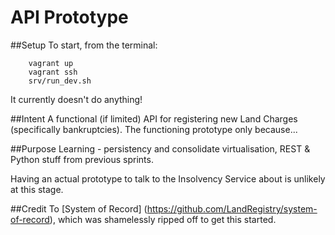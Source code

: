 # API Prototype

##Setup
To start, from the terminal:
```
    vagrant up
    vagrant ssh
    srv/run_dev.sh
```
It currently doesn't do anything!

##Intent
A functional (if limited) API for registering new Land Charges (specifically bankruptcies). The functioning prototype only because...

##Purpose
Learning - persistency and consolidate virtualisation, REST & Python stuff from previous sprints.

Having an actual prototype to talk to the Insolvency Service about is unlikely at this stage.

##Credit To
[System of Record] (https://github.com/LandRegistry/system-of-record), which was shamelessly ripped off to get this started.
